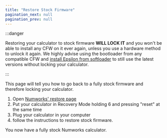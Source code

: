 ```yaml
---
title: "Restore Stock Firmware"
pagination_next: null
pagination_prev: null
---
```


:::danger

Restoring your calculator to stock firmware **WILL LOCK IT** and you won't be able to install any CFW on it ever again, unless you use a hardware method to unlock it again. We highly advise using the bootloader from any compatible CFW and [install Epsilon from softloader](install-epsilon-from-softloader) to still use the latest versions without locking your calculator.

:::


This page will tell you how to go back to a fully stock firmware and therefore locking your calculator.

1. Open [Numworks' restore page](https://numworks.com/rescue)
2. Put your calculator in Recovery Mode holding 6 and pressing "reset" at the same time
3. Plug your calculator in your computer
4. follow the instructions to restore stock firmware.

You now have a fully stock Numworks calculator.
